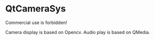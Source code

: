 # QtCameraSys
Commercial use is forbidden!

Camera display is based on Opencv.
Audio play is based on QMedia.


